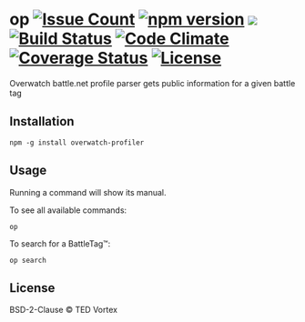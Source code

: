 # op [![Issue Count](https://codeclimate.com/github/vrtxf/overwatch-profiler/badges/issue_count.svg)](https://codeclimate.com/github/vrtxf/overwatch-profiler) [![npm version](https://badge.fury.io/js/overwatch-profiler.svg)](https://badge.fury.io/js/overwatch-profiler) ![](https://reposs.herokuapp.com/?path=vrtxf/overwatch-profiler&style=flat&color=lightgray) [![Build Status](http://img.shields.io/travis/vrtxf/overwatch-profiler.svg?style=flat-square)](https://travis-ci.org/vrtxf/overwatch-profiler) [![Code Climate](http://img.shields.io/codeclimate/github/vrtxf/overwatch-profiler.svg?style=flat-square)](https://codeclimate.com/github/vrtxf/overwatch-profiler) [![Coverage Status](https://coveralls.io/repos/github/vrtxf/overwatch-profiler/badge.svg?branch=master)](https://coveralls.io/github/vrtxf/overwatch-profiler?branch=master) [![License](http://img.shields.io/:license-mit-blue.svg?style=flat-square)](http://vrtxf.mit-license.org)

Overwatch battle.net profile parser gets public information for a given battle tag

## Installation

```
npm -g install overwatch-profiler
```

## Usage

Running a command will show its manual.

To see all available commands:

```
op
```

To search for a BattleTag™:

```
op search
```

## License

BSD-2-Clause © TED Vortex

